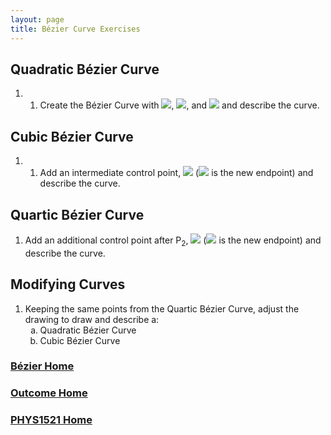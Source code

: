 ```yaml
---
layout: page
title: Bézier Curve Exercises
---
```

## Quadratic Bézier Curve
1. 1.	Create the Bézier Curve with <img src="https://latex.codecogs.com/svg.latex?\large&space;P_0=(450,250)"/>, <img src="https://latex.codecogs.com/svg.latex?\large&space;P_1=(350,125)"/>, and <img src="https://latex.codecogs.com/svg.latex?\large&space;P_2=(500,110)"/> and describe the curve.

## Cubic Bézier Curve
1. 1.	Add an intermediate control point, <img src="https://latex.codecogs.com/svg.latex?\large&space;P_2=(150,510)"/> (<img src="https://latex.codecogs.com/svg.latex?\large&space;P_3=(500,110)"/> is the new endpoint) and describe the curve.

## Quartic Bézier Curve
1.	Add an additional control point after P<sub>2</sub>, <img src="https://latex.codecogs.com/svg.latex?\large&space;P_3=(500,450)"/> (<img src="https://latex.codecogs.com/svg.latex?\large&space;P_4=(500,110)"/> is the new endpoint) and describe the curve.

## Modifying Curves
1.	Keeping the same points from the Quartic Bézier Curve, adjust the drawing to draw and describe a:<br>
    <ol type="a">
        <li>Quadratic Bézier Curve</li>
        <li>Cubic Bézier Curve</li>
    </ol>

### [Bézier Home](bezier.md)
### [Outcome Home](index.md)
### [PHYS1521 Home](../)
